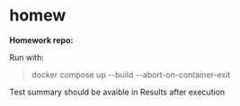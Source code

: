 # homew
**Homework repo:**

Run with:

> docker compose up --build --abort-on-container-exit

Test summary should be avaible in Results after execution
